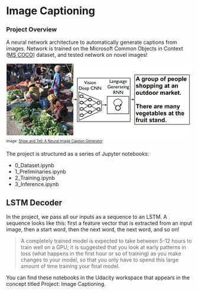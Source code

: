 # Image Captioning
### Project Overview
A neural network architecture to automatically generate captions from images. 
Network is trained on the Microsoft Common Objects in Context ([MS COCO](http://cocodataset.org/#home)) dataset, 
and tested network on novel images!  

![Image Captioning](/Image%20Captioning/images/image.png)  
<sub><sup>image: [Show and Tell: A Neural Image Caption Generator](https://arxiv.org/pdf/1411.4555.pdf) </sup></sub>

The project is structured as a series of Jupyter notebooks:  
- 0_Dataset.ipynb
- 1_Preliminaries.ipynb
- 2_Training.ipynb
- 3_Inference.ipynb  

## LSTM Decoder
In the project, we pass all our inputs as a sequence to an LSTM. A sequence looks like this: 
first a feature vector that is extracted from an input image, then a start word, then the next word, 
the next word, and so on!

> A completely trained model is expected to take between 5-12 hours to train well on a GPU; 
it is suggested that you look at early patterns in loss (what happens in the first hour or so of training) 
as you make changes to your model, so that you only have to spend this large amount of time training your 
final model.

You can find these notebooks in the Udacity workspace that appears in the concept titled Project: Image Captioning. 
